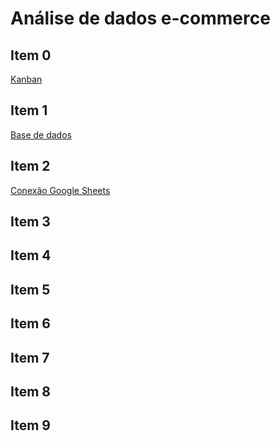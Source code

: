 # Análise de dados e-commerce

## Item 0

[Kanban ](https://github.com/users/guilhermelff/projects/1/views/1)

## Item 1

[ Base de dados ](https://app.dadosfera.ai/pt-BR/catalog/data-assets/df344239-4a69-4e08-b024-c32ed66afb0b)

## Item 2

[Conexão Google Sheets](https://app.dadosfera.ai/pt-BR/collect/connections/1738467138650_1elb9ytw_google-sheets-1.0.0)

## Item 3


## Item 4

## Item 5

## Item 6

## Item 7

## Item 8

## Item 9
